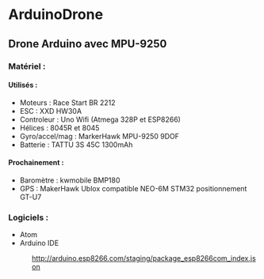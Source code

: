 <h1>ArduinoDrone</h1>

<h2>Drone Arduino avec MPU-9250</h2>

<h3>Matériel : </h3>

<h4>Utilisés : </h4>
<ul>
  <li>Moteurs : Race Start BR 2212</li>
  <li>ESC : XXD HW30A</li>
  <li>Controleur : Uno Wifi (Atmega 328P et ESP8266)</li>
  <li>Hélices : 8045R et 8045</li>
  <li>Gyro/accel/mag : MarkerHawk MPU-9250 9DOF</li>
  <li>Batterie : TATTU 3S 45C 1300mAh</li>
</ul>

<h4>Prochainement :</h4>
<ul>
  <li>Baromètre : kwmobile BMP180</li>
  <li>GPS : MakerHawk Ublox compatible NEO-6M STM32 positionnement GT-U7</li>
</ul>

<h3>Logiciels : </h3>

<ul>
  <li>Atom</li>
  <li>Arduino IDE</li>
<ul>



http://arduino.esp8266.com/staging/package_esp8266com_index.json
